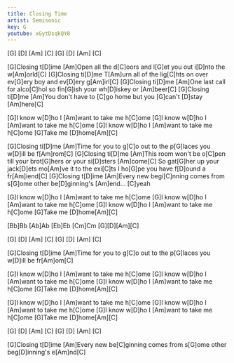 ```yaml
---
title: Closing Time
artist: Semisonic
key: G
youtube: xGytDsqkQY8
---
```


[G]  [D] [Am]  [C]
[G]  [D] [Am]  [C]

[G]Closing t[D]ime
[Am]Open all the d[C]oors and l[G]et you out i[D]nto the w[Am]orld[C]
[G]Closing ti[D]me
T[Am]urn all of the lig[C]hts on over ev[G]ery boy and ev[D]ery g[Am]irl[C]
[G]Closing ti[D]me
[Am]One last call for alco[C]hol so fin[G]ish your wh[D]iskey or [Am]beer[C]
[G]Closing ti[D]me
[Am]You don't have to [C]go home but you [G]can't [D]stay [Am]here[C]

[G]I know w[D]ho I [Am]want to take me h[C]ome
[G]I know w[D]ho I [Am]want to take me h[C]ome
[G]I know w[D]ho I [Am]want to take me h[C]ome
[G]Take me [D]home[Am][C]

[G]Closing ti[D]me
[Am]Time for you to g[C]o out to the p[G]laces you w[D]ill be f[Am]rom[C]
[G]Closing ti[D]me
[Am]This room won't be o[C]pen till your brot[G]hers or your si[D]sters [Am]come[C]
So gat[G]her up your jack[D]ets mo[Am]ve it to the exi[C]ts
I ho[G]pe you have f[D]ound a fr[Am]iend[C]
[G]Closing t[D]ime
[Am]Every new begi[C]nning comes from s[G]ome other be[D]ginning's [Am]end...
[C]yeah

[G]I know w[D]ho I [Am]want to take me h[C]ome
[G]I know w[D]ho I [Am]want to take me h[C]ome
[G]I know w[D]ho I [Am]want to take me h[C]ome
[G]Take me [D]home[Am][C]

[Bb]Bb [Ab]Ab [Eb]Eb [Cm]Cm
[G][D][Am][C]

[G]  [D] [Am]  [C]
[G]  [D] [Am]  [C]

[G]Closing t[D]ime
[Am]Time for you to g[C]o out to the p[G]laces you w[D]ill be fr[Am]om[C]

[G]I know w[D]ho I [Am]want to take me h[C]ome
[G]I know w[D]ho I [Am]want to take me h[C]ome
[G]I know w[D]ho I [Am]want to take me h[C]ome
[G]Take me [D]home[Am][C]

[G]I know w[D]ho I [Am]want to take me h[C]ome
[G]I know w[D]ho I [Am]want to take me h[C]ome
[G]I know w[D]ho I [Am]want to take me h[C]ome
[G]Take me [D]home[Am][C]

[G]  [D] [Am]  [C]
[G]  [D] [Am]  [C]

[G]Closing t[D]ime
[Am]Every new be[C]ginning comes from s[G]ome other beg[D]inning's e[Am]nd[C]
